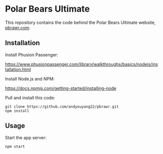 # Polar Bears Ultimate

This repository contains the code behind the Polar Bears Ultimate website, [pbrawr.com](http://www.pbrawr.com).

## Installation

Install Phusion Passenger: 

https://www.phusionpassenger.com/library/walkthroughs/basics/nodejs/installation.html

Install Node.js and NPM:

https://docs.npmjs.com/getting-started/installing-node

Pull and install this code:
```
git clone https://github.com/andyouyang22/pbrawr.git
npm install
```

## Usage

Start the app server:
```
npm start
```
